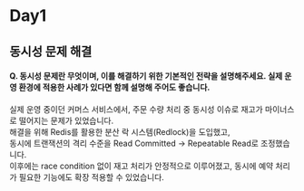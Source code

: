 # Day1

## 동시성 문제 해결
#### Q. 동시성 문제란 무엇이며, 이를 해결하기 위한 기본적인 전략을 설명해주세요. 실제 운영 환경에 적용한 사례가 있다면 함께 설명해 주어도 좋습니다.

실제 운영 중이던 커머스 서비스에서, 주문 수량 처리 중 동시성 이슈로 재고가 마이너스로 떨어지는 문제가 있었습니다. <br>
해결을 위해 Redis를 활용한 분산 락 시스템(Redlock)을 도입했고, <br>
동시에 트랜잭션의 격리 수준을 Read Committed → Repeatable Read로 조정했습니다. <br> 
이후에는 race condition 없이 재고 처리가 안정적으로 이루어졌고, 동시에 예약 처리가 필요한 기능에도 확장 적용할 수 있었습니다.